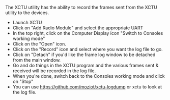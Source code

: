 The XCTU utility has the ability to record the frames sent from the XCTU utility to the devices.

* Launch XCTU
* Click on "Add Radio Module" and select the appropriate UART
* In the top right, click on the Computer Display icon "Switch to Consoles working mode"
* Click on the "Open" icon.
* Click on the "Record" icon and select where you want the log file to go.
* Click on "Detach" if you'd like the frame log window to be detached from the main window.
* Go and do things in the XCTU program and the various frames sent & received will be recorded in the log file.
* When you're done, switch back to the Consoles working mode and click on "Stop"
* You can use https://github.com/moziot/xctu-logdump or xctu to look at the log file.
